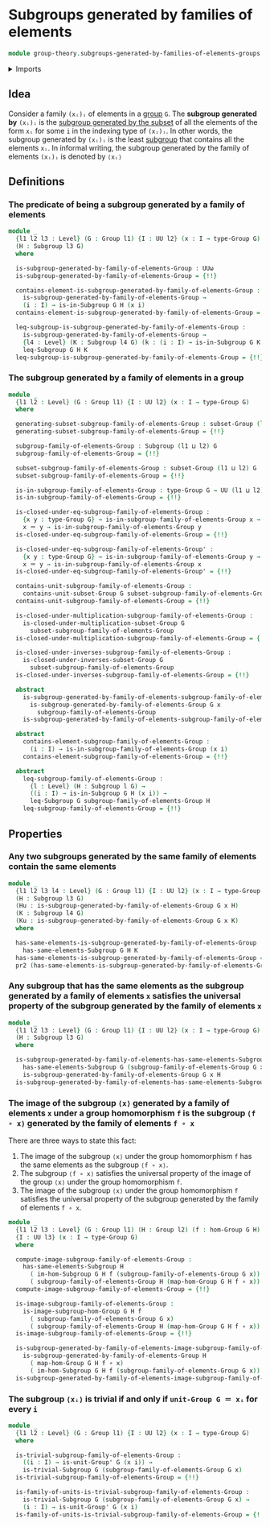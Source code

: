 # Subgroups generated by families of elements

```agda
module group-theory.subgroups-generated-by-families-of-elements-groups where
```

<details><summary>Imports</summary>

```agda
open import foundation.dependent-pair-types
open import foundation.function-types
open import foundation.identity-types
open import foundation.images
open import foundation.images-subtypes
open import foundation.logical-equivalences
open import foundation.propositional-truncations
open import foundation.subtypes
open import foundation.universal-property-image
open import foundation.universe-levels

open import group-theory.groups
open import group-theory.homomorphisms-groups
open import group-theory.images-of-group-homomorphisms
open import group-theory.subgroups
open import group-theory.subgroups-generated-by-subsets-groups
open import group-theory.subsets-groups
open import group-theory.trivial-subgroups
```

</details>

## Idea

Consider a family `(xᵢ)ᵢ` of elements in a [group](group-theory.groups.md) `G`.
The **subgroup generated by** `(xᵢ)ᵢ` is the
[subgroup generated by the subset](group-theory.subgroups-generated-by-subsets-groups.md)
of all the elements of the form `xᵢ` for some `i` in the indexing type of
`(xᵢ)ᵢ`. In other words, the subgroup generated by `(xᵢ)ᵢ` is the least
[subgroup](group-theory.subgroups.md) that contains all the elements `xᵢ`. In
informal writing, the subgroup generated by the family of elements `(xᵢ)ᵢ` is
denoted by `⟨xᵢ⟩`

## Definitions

### The predicate of being a subgroup generated by a family of elements

```agda
module _
  {l1 l2 l3 : Level} (G : Group l1) {I : UU l2} (x : I → type-Group G)
  (H : Subgroup l3 G)
  where

  is-subgroup-generated-by-family-of-elements-Group : UUω
  is-subgroup-generated-by-family-of-elements-Group = {!!}

  contains-element-is-subgroup-generated-by-family-of-elements-Group :
    is-subgroup-generated-by-family-of-elements-Group →
    (i : I) → is-in-Subgroup G H (x i)
  contains-element-is-subgroup-generated-by-family-of-elements-Group = {!!}

  leq-subgroup-is-subgroup-generated-by-family-of-elements-Group :
    is-subgroup-generated-by-family-of-elements-Group →
    {l4 : Level} (K : Subgroup l4 G) (k : (i : I) → is-in-Subgroup G K (x i)) →
    leq-Subgroup G H K
  leq-subgroup-is-subgroup-generated-by-family-of-elements-Group = {!!}
```

### The subgroup generated by a family of elements in a group

```agda
module _
  {l1 l2 : Level} (G : Group l1) {I : UU l2} (x : I → type-Group G)
  where

  generating-subset-subgroup-family-of-elements-Group : subset-Group (l1 ⊔ l2) G
  generating-subset-subgroup-family-of-elements-Group = {!!}

  subgroup-family-of-elements-Group : Subgroup (l1 ⊔ l2) G
  subgroup-family-of-elements-Group = {!!}

  subset-subgroup-family-of-elements-Group : subset-Group (l1 ⊔ l2) G
  subset-subgroup-family-of-elements-Group = {!!}

  is-in-subgroup-family-of-elements-Group : type-Group G → UU (l1 ⊔ l2)
  is-in-subgroup-family-of-elements-Group = {!!}

  is-closed-under-eq-subgroup-family-of-elements-Group :
    {x y : type-Group G} → is-in-subgroup-family-of-elements-Group x →
    x ＝ y → is-in-subgroup-family-of-elements-Group y
  is-closed-under-eq-subgroup-family-of-elements-Group = {!!}

  is-closed-under-eq-subgroup-family-of-elements-Group' :
    {x y : type-Group G} → is-in-subgroup-family-of-elements-Group y →
    x ＝ y → is-in-subgroup-family-of-elements-Group x
  is-closed-under-eq-subgroup-family-of-elements-Group' = {!!}

  contains-unit-subgroup-family-of-elements-Group :
    contains-unit-subset-Group G subset-subgroup-family-of-elements-Group
  contains-unit-subgroup-family-of-elements-Group = {!!}

  is-closed-under-multiplication-subgroup-family-of-elements-Group :
    is-closed-under-multiplication-subset-Group G
      subset-subgroup-family-of-elements-Group
  is-closed-under-multiplication-subgroup-family-of-elements-Group = {!!}

  is-closed-under-inverses-subgroup-family-of-elements-Group :
    is-closed-under-inverses-subset-Group G
      subset-subgroup-family-of-elements-Group
  is-closed-under-inverses-subgroup-family-of-elements-Group = {!!}

  abstract
    is-subgroup-generated-by-family-of-elements-subgroup-family-of-elements-Group :
      is-subgroup-generated-by-family-of-elements-Group G x
        subgroup-family-of-elements-Group
    is-subgroup-generated-by-family-of-elements-subgroup-family-of-elements-Group = {!!}

  abstract
    contains-element-subgroup-family-of-elements-Group :
      (i : I) → is-in-subgroup-family-of-elements-Group (x i)
    contains-element-subgroup-family-of-elements-Group = {!!}

  abstract
    leq-subgroup-family-of-elements-Group :
      {l : Level} (H : Subgroup l G) →
      ((i : I) → is-in-Subgroup G H (x i)) →
      leq-Subgroup G subgroup-family-of-elements-Group H
    leq-subgroup-family-of-elements-Group = {!!}
```

## Properties

### Any two subgroups generated by the same family of elements contain the same elements

```agda
module _
  {l1 l2 l3 l4 : Level} (G : Group l1) {I : UU l2} (x : I → type-Group G)
  (H : Subgroup l3 G)
  (Hu : is-subgroup-generated-by-family-of-elements-Group G x H)
  (K : Subgroup l4 G)
  (Ku : is-subgroup-generated-by-family-of-elements-Group G x K)
  where

  has-same-elements-is-subgroup-generated-by-family-of-elements-Group :
    has-same-elements-Subgroup G H K
  has-same-elements-is-subgroup-generated-by-family-of-elements-Group = {!!}
  pr2 (has-same-elements-is-subgroup-generated-by-family-of-elements-Group y) = {!!}
```

### Any subgroup that has the same elements as the subgroup generated by a family of elements `x` satisfies the universal property of the subgroup generated by the family of elements `x`

```agda
module _
  {l1 l2 l3 : Level} (G : Group l1) {I : UU l2} (x : I → type-Group G)
  (H : Subgroup l3 G)
  where

  is-subgroup-generated-by-family-of-elements-has-same-elements-Subgroup :
    has-same-elements-Subgroup G (subgroup-family-of-elements-Group G x) H →
    is-subgroup-generated-by-family-of-elements-Group G x H
  is-subgroup-generated-by-family-of-elements-has-same-elements-Subgroup = {!!}
```

### The image of the subgroup `⟨x⟩` generated by a family of elements `x` under a group homomorphism `f` is the subgroup `⟨f ∘ x⟩` generated by the family of elements `f ∘ x`

There are three ways to state this fact:

1. The image of the subgroup `⟨x⟩` under the group homomorphism `f` has the same
   elements as the subgroup `⟨f ∘ x⟩`.
2. The subgroup `⟨f ∘ x⟩` satisfies the universal property of the image of the
   group `⟨x⟩` under the group homomorphism `f`.
3. The image of the subgroup `⟨x⟩` under the group homomorphism `f` satisfies
   the universal property of the subgroup generated by the family of elements
   `f ∘ x`.

```agda
module _
  {l1 l2 l3 : Level} (G : Group l1) (H : Group l2) (f : hom-Group G H)
  {I : UU l3} (x : I → type-Group G)
  where

  compute-image-subgroup-family-of-elements-Group :
    has-same-elements-Subgroup H
      ( im-hom-Subgroup G H f (subgroup-family-of-elements-Group G x))
      ( subgroup-family-of-elements-Group H (map-hom-Group G H f ∘ x))
  compute-image-subgroup-family-of-elements-Group = {!!}

  is-image-subgroup-family-of-elements-Group :
    is-image-subgroup-hom-Group G H f
      ( subgroup-family-of-elements-Group G x)
      ( subgroup-family-of-elements-Group H (map-hom-Group G H f ∘ x))
  is-image-subgroup-family-of-elements-Group = {!!}

  is-subgroup-generated-by-family-of-elements-image-subgroup-family-of-elements-Group :
    is-subgroup-generated-by-family-of-elements-Group H
      ( map-hom-Group G H f ∘ x)
      ( im-hom-Subgroup G H f (subgroup-family-of-elements-Group G x))
  is-subgroup-generated-by-family-of-elements-image-subgroup-family-of-elements-Group = {!!}
```

### The subgroup `⟨xᵢ⟩` is trivial if and only if `unit-Group G ＝ xᵢ` for every `i`

```agda
module _
  {l1 l2 : Level} (G : Group l1) {I : UU l2} (x : I → type-Group G)
  where

  is-trivial-subgroup-family-of-elements-Group :
    ((i : I) → is-unit-Group' G (x i)) →
    is-trivial-Subgroup G (subgroup-family-of-elements-Group G x)
  is-trivial-subgroup-family-of-elements-Group = {!!}

  is-family-of-units-is-trivial-subgroup-family-of-elements-Group :
    is-trivial-Subgroup G (subgroup-family-of-elements-Group G x) →
    (i : I) → is-unit-Group' G (x i)
  is-family-of-units-is-trivial-subgroup-family-of-elements-Group = {!!}
```
